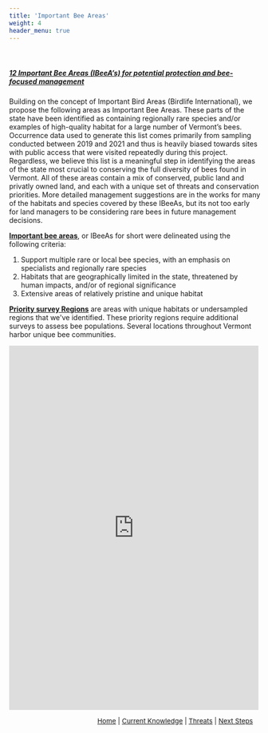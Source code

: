 ```yaml
---
title: 'Important Bee Areas'
weight: 4
header_menu: true
---
```

<div class="lead" style="padding-top:20px; text-decoration:underline;">
<h5>
12 Important Bee Areas (IBeeA’s) for potential protection and bee-focused management
</h5>
</div>

Building on the concept of Important Bird Areas (Birdlife International), we propose the following areas as Important Bee Areas. These parts of the state have been identified as containing regionally rare species and/or examples of high-quality habitat for a large number of Vermont’s bees. Occurrence data used to generate this list comes primarily from sampling conducted between 2019 and 2021 and thus is heavily biased towards sites with public access that were visited repeatedly during this project. Regardless, we believe this list is a meaningful step in identifying the areas of the state  most crucial to conserving the full diversity of bees found in Vermont. All of these areas contain a mix of conserved, public land and privatly owned land, and each with a unique set of threats and conservation priorities. More detailed management suggestions are in the works for many of the habitats and species covered by these IBeeAs, but its not too early for land managers to be considering rare bees in future management decisions.

<!--
<div class="flex-column-container">
<div class="first-col">
<b><u>Important bee areas</u></b>, or IBeeAs for short were delineated using the following criteria:
<ol>
<li>Support multiple rare or local bee species, with an emphasis on specialists and regionally rare species</li>
<li>Habitats that are geographically limited in the state, threatened by human impacts, and/or of regional significance</li>
<li>Extensive areas of relatively pristine and unique habitat</li>
</ol>
<b><u>Priority survey Regions</u></b> are areas with unique habitats or undersampled regions that we've identified.
These priority regions require additional surveys to assess bee populations. Several locations throughout Vermont harbor unique bee communities.
</div>
<div class="second-col h_iframe">
<iframe style="height:730px;max-width:730px;min-width:500px;" src="https://missions.vtatlasoflife.org/ImportantBeeAreas.html" scrolling="auto" frameBorder="0">
</iframe>
</div>
</div>
-->

<div class="row">

<div class="col-lg-4">
<b><u>Important bee areas</u></b>, or IBeeAs for short were delineated using the following criteria:

<ol>
<li>Support multiple rare or local bee species, with an emphasis on specialists and regionally rare species</li>
<li>Habitats that are geographically limited in the state, threatened by human impacts, and/or of regional significance</li>
<li>Extensive areas of relatively pristine and unique habitat</li>
</ol>

<b><u>Priority survey Regions</u></b> are areas with unique habitats or undersampled regions that we've identified.
These priority regions require additional surveys to assess bee populations. Several locations throughout Vermont harbor unique bee communities.
</div>

<div class="col-lg-8 h_iframe">
<iframe style="height:730px;max-width:750px;min-width:500px;" src="https://missions.vtatlasoflife.org/ImportantBeeAreas.html" scrolling="auto" frameBorder="0">
</iframe>
</div>

</div>



<p style="font-size: 10pt; text-align: right; margin-right: 3%"><a href="https://vtecostudies.github.io/SoBees_LandingPage/">Home</a> | <a href="https://vtecostudies.github.io/SoBees_Current_Knowledge/">Current Knowledge</a> | <a href="https://vtecostudies.github.io/SoBees_Threats/">Threats</a> | <a href="https://vtecostudies.github.io/SoBees_Next_Steps/">Next Steps</a></p>
